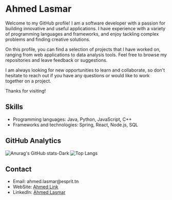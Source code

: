 <h1>Ahmed Lasmar</h1>

<p>Welcome to my GitHub profile! I am a software developer with a passion for building innovative and useful applications. I have experience with a variety of programming languages and frameworks, and enjoy tackling complex problems and finding creative solutions.</p>

<p>On this profile, you can find a selection of projects that I have worked on, ranging from web applications to data analysis tools. Feel free to browse my repositories and leave feedback or suggestions.</p>

<p>I am always looking for new opportunities to learn and collaborate, so don't hesitate to reach out if you have any questions or would like to work together on a project.</p>

<p>Thanks for visiting!</p>

<h2>Skills</h2>

<ul>
  <li>Programming languages: Java, Python, JavaScript, C++</li>
  <li>Frameworks and technologies: Spring, React, Node.js, SQL</li>
</ul>

<h2>GitHub Analytics</h2>

![Anurag's GitHub stats-Dark](https://github-readme-stats.vercel.app/api?username=Ahmed-lasmar&show_icons=true&theme=dark#gh-dark-mode-only)
![Top Langs](https://github-readme-stats.vercel.app/api/top-langs/?username=Ahmed-lasmar&layout=compact&theme=dark#gh-dark-mode-only)

<h2>Contact</h2>

<ul>
  <li>Email: ahmed.lasmar@esprit.tn</li>
  <li>WebSite: <a href="[ahmed-lasmar.github.io](https://ahmed-lasmar.github.io)">Ahmed Link</a></li>
  <li>LinkedIn: <a href="https://www.linkedin.com/in/ahmed-lasmar/">Ahmed Lasmar</a></li>
</ul>
